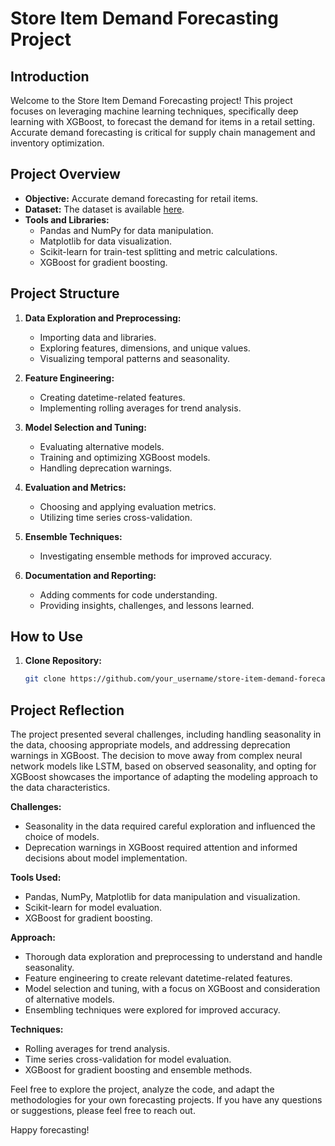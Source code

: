 # Store Item Demand Forecasting Project

## Introduction

Welcome to the Store Item Demand Forecasting project! This project focuses on leveraging machine learning techniques, specifically deep learning with XGBoost, to forecast the demand for items in a retail setting. Accurate demand forecasting is critical for supply chain management and inventory optimization.

## Project Overview

- **Objective:** Accurate demand forecasting for retail items.
- **Dataset:** The dataset is available [here](link_tohttps://www.kaggle.com/competitions/demand-forecasting-kernels-only/data_data).
- **Tools and Libraries:**
  - Pandas and NumPy for data manipulation.
  - Matplotlib for data visualization.
  - Scikit-learn for train-test splitting and metric calculations.
  - XGBoost for gradient boosting.

## Project Structure

1. **Data Exploration and Preprocessing:**
   - Importing data and libraries.
   - Exploring features, dimensions, and unique values.
   - Visualizing temporal patterns and seasonality.

2. **Feature Engineering:**
   - Creating datetime-related features.
   - Implementing rolling averages for trend analysis.

3. **Model Selection and Tuning:**
   - Evaluating alternative models.
   - Training and optimizing XGBoost models.
   - Handling deprecation warnings.

4. **Evaluation and Metrics:**
   - Choosing and applying evaluation metrics.
   - Utilizing time series cross-validation.

5. **Ensemble Techniques:**
   - Investigating ensemble methods for improved accuracy.

6. **Documentation and Reporting:**
   - Adding comments for code understanding.
   - Providing insights, challenges, and lessons learned.

## How to Use

1. **Clone Repository:**
   ```bash
   git clone https://github.com/your_username/store-item-demand-forecasting.git

## Project Reflection

The project presented several challenges, including handling seasonality in the data, choosing appropriate models, and addressing deprecation warnings in XGBoost. The decision to move away from complex neural network models like LSTM, based on observed seasonality, and opting for XGBoost showcases the importance of adapting the modeling approach to the data characteristics.

**Challenges:**
- Seasonality in the data required careful exploration and influenced the choice of models.
- Deprecation warnings in XGBoost required attention and informed decisions about model implementation.

**Tools Used:**
- Pandas, NumPy, Matplotlib for data manipulation and visualization.
- Scikit-learn for model evaluation.
- XGBoost for gradient boosting.

**Approach:**
- Thorough data exploration and preprocessing to understand and handle seasonality.
- Feature engineering to create relevant datetime-related features.
- Model selection and tuning, with a focus on XGBoost and consideration of alternative models.
- Ensembling techniques were explored for improved accuracy.

**Techniques:**
- Rolling averages for trend analysis.
- Time series cross-validation for model evaluation.
- XGBoost for gradient boosting and ensemble methods.

Feel free to explore the project, analyze the code, and adapt the methodologies for your own forecasting projects. If you have any questions or suggestions, please feel free to reach out.

Happy forecasting!
